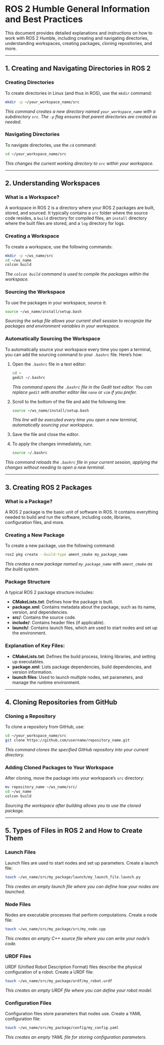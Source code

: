 # ROS 2 Humble General Information and Best Practices

This document provides detailed explanations and instructions on how to work with ROS 2 Humble, including creating and navigating directories, understanding workspaces, creating packages, cloning repositories, and more.

---

## 1. Creating and Navigating Directories in ROS 2

### Creating Directories
To create directories in Linux (and thus in ROS), use the `mkdir` command:
```bash
mkdir -p ~/your_workspace_name/src
```
*This command creates a new directory named `your_workspace_name` with a subdirectory `src`. The `-p` flag ensures that parent directories are created as needed.*

### Navigating Directories
To navigate directories, use the `cd` command:
```bash
cd ~/your_workspace_name/src
```
*This changes the current working directory to `src` within your workspace.*

---

## 2. Understanding Workspaces

### What is a Workspace?
A workspace in ROS 2 is a directory where your ROS 2 packages are built, stored, and sourced. It typically contains a `src` folder where the source code resides, a `build` directory for compiled files, an `install` directory where the built files are stored, and a `log` directory for logs.

### Creating a Workspace
To create a workspace, use the following commands:
```bash
mkdir -p ~/ws_name/src
cd ~/ws_name
colcon build
```
*The `colcon build` command is used to compile the packages within the workspace.*

### Sourcing the Workspace
To use the packages in your workspace, source it:
```bash
source ~/ws_name/install/setup.bash
```
*Sourcing the setup file allows your current shell session to recognize the packages and environment variables in your workspace.*

### Automatically Sourcing the Workspace
To automatically source your workspace every time you open a terminal, you can add the sourcing command to your `.bashrc` file. Here’s how:

1. Open the `.bashrc` file in a text editor:
   ```bash
   cd ~
   gedit ~/.bashrc
   ```
   *This command opens the `.bashrc` file in the Gedit text editor. You can replace `gedit` with another editor like `nano` or `vim` if you prefer.*

2. Scroll to the bottom of the file and add the following line:
   ```bash
   source ~/ws_name/install/setup.bash
   ```
   *This line will be executed every time you open a new terminal, automatically sourcing your workspace.*

3. Save the file and close the editor.

4. To apply the changes immediately, run:
   ```bash
   source ~/.bashrc
   ```

*This command reloads the `.bashrc` file in your current session, applying the changes without needing to open a new terminal.*

---

## 3. Creating ROS 2 Packages

### What is a Package?
A ROS 2 package is the basic unit of software in ROS. It contains everything needed to build and run the software, including code, libraries, configuration files, and more.

### Creating a New Package
To create a new package, use the following command:
```bash
ros2 pkg create --build-type ament_cmake my_package_name
```
*This creates a new package named `my_package_name` with `ament_cmake` as the build system.*

### Package Structure
A typical ROS 2 package structure includes:
- **CMakeLists.txt**: Defines how the package is built.
- **package.xml**: Contains metadata about the package, such as its name, version, and dependencies.
- **src/**: Contains the source code.
- **include/**: Contains header files (if applicable).
- **launch/**: Contains launch files, which are used to start nodes and set up the environment.

### Explanation of Key Files:
- **CMakeLists.txt**: Defines the build process, linking libraries, and setting up executables.
- **package.xml**: Lists package dependencies, build dependencies, and version information.
- **launch files**: Used to launch multiple nodes, set parameters, and manage the runtime environment.

---

## 4. Cloning Repositories from GitHub

### Cloning a Repository
To clone a repository from GitHub, use:
```bash
cd ~/your_workspace_name/src
git clone https://github.com/username/repository_name.git
```
*This command clones the specified GitHub repository into your current directory.*

### Adding Cloned Packages to Your Workspace
After cloning, move the package into your workspace’s `src` directory:
```bash
mv repository_name ~/ws_name/src/
cd ~/ws_name
colcon build
```
*Sourcing the workspace after building allows you to use the cloned package.*

---

## 5. Types of Files in ROS 2 and How to Create Them

### Launch Files
Launch files are used to start nodes and set up parameters. Create a launch file:
```bash
touch ~/ws_name/src/my_package/launch/my_launch_file.launch.py
```
*This creates an empty launch file where you can define how your nodes are launched.*

### Node Files
Nodes are executable processes that perform computations. Create a node file:
```bash
touch ~/ws_name/src/my_package/src/my_node.cpp
```
*This creates an empty C++ source file where you can write your node’s code.*

### URDF Files
URDF (Unified Robot Description Format) files describe the physical configuration of a robot. Create a URDF file:
```bash
touch ~/ws_name/src/my_package/urdf/my_robot.urdf
```
*This creates an empty URDF file where you can define your robot model.*

### Configuration Files
Configuration files store parameters that nodes use. Create a YAML configuration file:
```bash
touch ~/ws_name/src/my_package/config/my_config.yaml
```
*This creates an empty YAML file for storing configuration parameters.*
